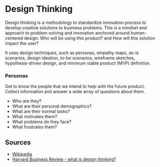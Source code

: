 # Design Thinking

Design thinking is a methodology to standardize innovation process to develop creative solutions to business problems. This is a mindset and approach to problem-solving and innovation anchored around human-centered design: Who will be using this product? and How will this solution impact the user?

It uses design techniques, such as personas, empathy maps, as-is scenarios, design ideation, to-be scenarios, wireframe sketches, hypothesis-driven design, and minimum viable product (MVP) definition.

### Personas

Get to know the people that we intend to help with the future product. Collect information and answer a wide array of questions about them. 

* Who are they?
* What are their personal demographics?
* What are their normal tasks?
* What motivates them?
* What problems do they face?
* What frustrates them?

## Sources

* [Wikipedia ](https://en.wikipedia.org/wiki/Design_thinking)
* [Harvard Business Review - what is design thinking?](https://online.hbs.edu/blog/post/what-is-design-thinking)